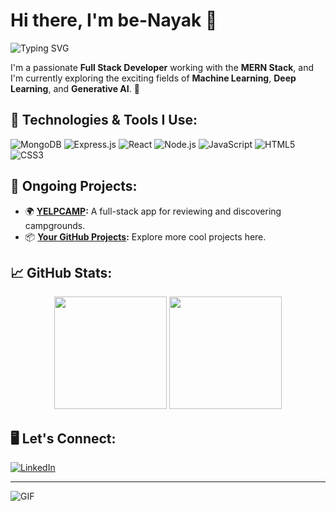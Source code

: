 # Hi there, I'm be-Nayak 👋

![Typing SVG](https://readme-typing-svg.herokuapp.com?font=Fira+Code&size=25&pause=1000&color=F70000&width=435&lines=Full+Stack+Developer;MERN+Stack+Enthusiast;Learning+ML+%26+DL;)

I'm a passionate **Full Stack Developer** working with the **MERN Stack**, and I'm currently exploring the exciting fields of **Machine Learning**, **Deep Learning**, and **Generative AI**. 🌱

## 🚀 Technologies & Tools I Use:
![MongoDB](https://img.shields.io/badge/MongoDB-%2347A248.svg?style=for-the-badge&logo=mongodb&logoColor=white)
![Express.js](https://img.shields.io/badge/Express.js-404D59?style=for-the-badge)
![React](https://img.shields.io/badge/React-%2361DAFB.svg?style=for-the-badge&logo=react&logoColor=black)
![Node.js](https://img.shields.io/badge/Node.js-43853D?style=for-the-badge&logo=node.js&logoColor=white)
![JavaScript](https://img.shields.io/badge/JavaScript-%23F7DF1E.svg?style=for-the-badge&logo=javascript&logoColor=black)
![HTML5](https://img.shields.io/badge/HTML5-%23E34F26.svg?style=for-the-badge&logo=html5&logoColor=white)
![CSS3](https://img.shields.io/badge/CSS3-%231572B6.svg?style=for-the-badge&logo=css3&logoColor=white)

## 🔧 Ongoing Projects:
- 🌍 **[YELPCAMP](https://github.com/batman-rises/YELPCAMP):** A full-stack app for reviewing and discovering campgrounds. 
- 📦 **[Your GitHub Projects](https://github.com/batman-rises?tab=repositories):** Explore more cool projects here.

  
## 📈 GitHub Stats:
<p align="center">
  <img height="180em" src="https://github-readme-stats.vercel.app/api?username=batman-rises&show_icons=true&hide_border=true&theme=radical" />
  <img height="180em" src="https://github-readme-streak-stats.herokuapp.com/?user=batman-rises&theme=radical&hide_border=true" />
</p>

## 🖥️ Let's Connect:
[![LinkedIn](https://img.shields.io/badge/LinkedIn-%230077B5.svg?style=for-the-badge&logo=linkedin&logoColor=white)](https://linkedin.com/in/your-profile)


---

![GIF](https://media.giphy.com/media/L8K62iTDkzGX6/giphy.gif)


